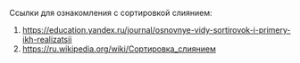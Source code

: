 Ссылки для ознакомления с сортировкой слиянием:
1. https://education.yandex.ru/journal/osnovnye-vidy-sortirovok-i-primery-ikh-realizatsii
2. https://ru.wikipedia.org/wiki/Сортировка_слиянием
